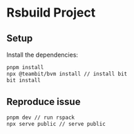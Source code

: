 # Rsbuild Project

## Setup

Install the dependencies:

```bash
pnpm install
npx @teambit/bvm install // install bit
bit install
```

## Reproduce issue
```bash
pnpm dev // run rspack
npx serve public // serve public
```
